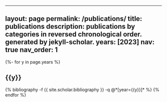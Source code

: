 <!--
 * @Author: ethanlian
 * @Date: 2023-06-18 23:03:06
 * @LastEditTime: 2023-06-19 15:15:52
 * @LastEditors: ethanlian
 * @FilePath: \profile\_pages\publications.md
-->
---
layout: page
permalink: /publications/
title: publications
description: publications by categories in reversed chronological order. generated by jekyll-scholar.
years: [2023]
nav: true
nav_order: 1
---
<!-- _pages/publications.md -->
<div class="publications">

{%- for y in page.years %}
  <h2 class="year">{{y}}</h2>
  {% bibliography -f {{ site.scholar.bibliography }} -q @*[year={{y}}]* %}
{% endfor %}

</div>
